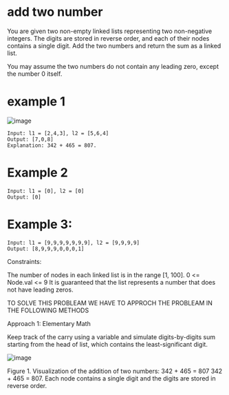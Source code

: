 # add two number 

You are given two non-empty linked lists representing two non-negative integers. 
The digits are stored in reverse order, and each of their nodes contains a single digit. 
Add the two numbers and return the sum as a linked list.

You may assume the two numbers do not contain any leading zero, except the number 0 itself.
# example 1 

![image](https://github.com/sura-genesis/leetcode_solution/assets/140810329/449b83ea-ec6f-4f54-a639-6c8d52a9c189)

    Input: l1 = [2,4,3], l2 = [5,6,4]
    Output: [7,0,8]
    Explanation: 342 + 465 = 807.
# Example 2 

    Input: l1 = [0], l2 = [0]
    Output: [0]

# Example 3:

    Input: l1 = [9,9,9,9,9,9,9], l2 = [9,9,9,9]
    Output: [8,9,9,9,0,0,0,1]

Constraints:

The number of nodes in each linked list is in the range [1, 100].
0 <= Node.val <= 9
It is guaranteed that the list represents a number that does not have leading zeros.

TO SOLVE THIS PROBLEAM WE HAVE TO APPROCH THE PROBLEAM IN THE FOLLOWING METHODS 

Approach 1: Elementary Math

Keep track of the carry using a variable and simulate digits-by-digits sum starting from the head of list, which contains the least-significant digit.

![image](https://github.com/sura-genesis/leetcode_solution/assets/140810329/e1df74a4-7b96-4d71-a8fc-657f00e1b3bc)

Figure 1. Visualization of the addition of two numbers: 
342 + 465 = 807
342 + 465 = 807.
Each node contains a single digit and the digits are stored in reverse order.



